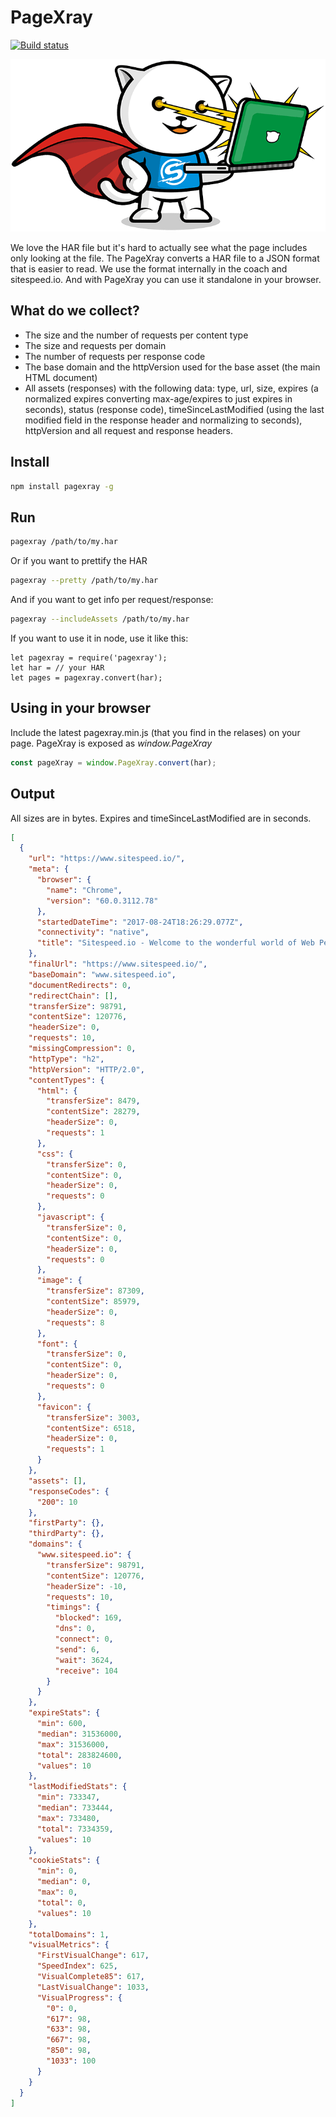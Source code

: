 # PageXray

[![Build status][travis-image]][travis-url]

![Page Xray](img/pagexray.png)

We love the HAR file but it's hard to actually see what the page includes only looking at the file. The PageXray converts a HAR file to a JSON format that is easier to read. We use the format internally in the coach and sitespeed.io. And with PageXray you can use it standalone in your browser.

## What do we collect?

 * The size and the number of requests per content type
 * The size and requests per domain
 * The number of requests per response code
 * The base domain and the httpVersion used for the base asset (the main HTML document)
 * All assets (responses) with the following data: type, url, size, expires (a normalized expires converting max-age/expires to just expires in seconds), status (response code), timeSinceLastModified (using the last modified field in the response header and normalizing to seconds), httpVersion and all request and response headers.

## Install
```bash
npm install pagexray -g
```

## Run
```bash
pagexray /path/to/my.har
```

Or if you want to prettify the HAR
```bash
pagexray --pretty /path/to/my.har
```
And if you want to get info per request/response:
```bash
pagexray --includeAssets /path/to/my.har
```

If you want to use it in node, use it like this:
```node
let pagexray = require('pagexray');
let har = // your HAR
let pages = pagexray.convert(har);
```
## Using in your browser
Include the latest pagexray.min.js (that you find in the relases) on your page. PageXray is exposed as *window.PageXray*

```javascript
const pageXray = window.PageXray.convert(har);
```

## Output
All sizes are in bytes. Expires and timeSinceLastModified are in seconds.

```json
[
  {
    "url": "https://www.sitespeed.io/",
    "meta": {
      "browser": {
        "name": "Chrome",
        "version": "60.0.3112.78"
      },
      "startedDateTime": "2017-08-24T18:26:29.077Z",
      "connectivity": "native",
      "title": "Sitespeed.io - Welcome to the wonderful world of Web Performance run 1"
    },
    "finalUrl": "https://www.sitespeed.io/",
    "baseDomain": "www.sitespeed.io",
    "documentRedirects": 0,
    "redirectChain": [],
    "transferSize": 98791,
    "contentSize": 120776,
    "headerSize": 0,
    "requests": 10,
    "missingCompression": 0,
    "httpType": "h2",
    "httpVersion": "HTTP/2.0",
    "contentTypes": {
      "html": {
        "transferSize": 8479,
        "contentSize": 28279,
        "headerSize": 0,
        "requests": 1
      },
      "css": {
        "transferSize": 0,
        "contentSize": 0,
        "headerSize": 0,
        "requests": 0
      },
      "javascript": {
        "transferSize": 0,
        "contentSize": 0,
        "headerSize": 0,
        "requests": 0
      },
      "image": {
        "transferSize": 87309,
        "contentSize": 85979,
        "headerSize": 0,
        "requests": 8
      },
      "font": {
        "transferSize": 0,
        "contentSize": 0,
        "headerSize": 0,
        "requests": 0
      },
      "favicon": {
        "transferSize": 3003,
        "contentSize": 6518,
        "headerSize": 0,
        "requests": 1
      }
    },
    "assets": [],
    "responseCodes": {
      "200": 10
    },
    "firstParty": {},
    "thirdParty": {},
    "domains": {
      "www.sitespeed.io": {
        "transferSize": 98791,
        "contentSize": 120776,
        "headerSize": -10,
        "requests": 10,
        "timings": {
          "blocked": 169,
          "dns": 0,
          "connect": 0,
          "send": 6,
          "wait": 3624,
          "receive": 104
        }
      }
    },
    "expireStats": {
      "min": 600,
      "median": 31536000,
      "max": 31536000,
      "total": 283824600,
      "values": 10
    },
    "lastModifiedStats": {
      "min": 733347,
      "median": 733444,
      "max": 733480,
      "total": 7334359,
      "values": 10
    },
    "cookieStats": {
      "min": 0,
      "median": 0,
      "max": 0,
      "total": 0,
      "values": 10
    },
    "totalDomains": 1,
    "visualMetrics": {
      "FirstVisualChange": 617,
      "SpeedIndex": 625,
      "VisualComplete85": 617,
      "LastVisualChange": 1033,
      "VisualProgress": {
        "0": 0,
        "617": 98,
        "633": 98,
        "667": 98,
        "850": 98,
        "1033": 100
      }
    }
  }
]

```

[travis-image]: https://img.shields.io/travis/sitespeedio/pagexray.svg?style=flat-square
[travis-url]: https://travis-ci.org/sitespeedio/pagexray
